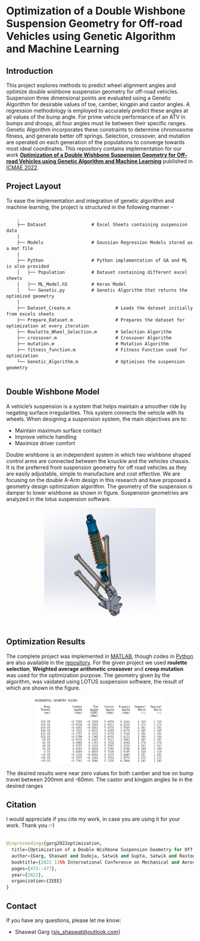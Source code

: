 # Optimization of a Double Wishbone Suspension Geometry for Off-road Vehicles using Genetic Algorithm and Machine Learning

## Introduction

This project explores methods to predict wheel alignment angles and optimize double wishbone suspension geometry for off-road vehicles. Suspension three dimensional points are evaluated using a Genetic Algorithm for desirable values of toe, camber, kingpin and castor angles. A regression methodology is employed to accurately predict these angles at all values of the bump angle. For prime vehicle performance of an ATV in bumps and droops, all four angles must lie between their specific ranges. Genetic Algorithm incorporates these constraints to determine chromosome fitness, and generate better off springs. Selection, crossover, and mutation are operated on each generation of the populations to converge towards most ideal coordinates. This repository contains implementation for our work <a href="https://ieeexplore.ieee.org/document/9852873">**Optimization of a Double Wishbone Suspension Geometry for Off-road Vehicles using Genetic Algorithm and Machine Learning**</a> published in <a href = "http://www.icmae.org">ICMAE 2022</a>.

## Project Layout 

To ease the implementation and integration of genetic algorithm and machine learning, the project is structured in the following manner - 

```
    .
    ├── Dataset                 # Excel Sheets containing suspension data
    |
    ├── Models                  # Gaussian Regression Models stored as a mat file
    |
    ├── Python                  # Python implementation of GA and ML is also provided
    │   ├── Population          # Dataset containing different excel sheets
    │   ├── ML_Model.h5         # Keras Model
    │   └── Genetic.py          # Genetic Algorithm that returns the optimized geometry
    |
    ├── Dataset_Create.m                 # Loads the dataset initially from excels sheets
    ├── Prepare_Dataset.m                # Prepares the dataset for optimization at every iteration
    ├── Roulette_Wheel_Selection.m       # Selection Algorithm
    ├── crossover.m                      # Crossover Algorithm
    ├── mutation.m                       # Mutation Algorithm
    ├── fitness_function.m               # Fitness Function used for optimization
    └── Genetic_Algorithm.m              # Optimises the suspension geometry
    
```
## Double Wishbone Model

A vehicle’s suspension is a system that helps maintain a smoother ride by negating surface irregularities. This system connects the vehicle with its wheels. When designing a suspension system, the main objectives are to:
* Maintain maximum surface contact
* Improve vehicle handling
* Maximize driver comfort

Double wishbone is an independent system in which two wishbone shaped control arms are connected between the knuckle and the vehicles chassis. It is the preferred front suspension geometry for off road vehicles as they are easily adjustable, simple to manufacture and cost effective. We are focusing on the double A-Arm design in this research and have proposed a geometry design optimization algorithm. The geometry of the suspension is damper to lower wishbone as shown in figure. Suspension geometries are analyzed in the lotus suspension software.

<p align="center">
<img src="./assets/suspension.svg" width="300" alt="inn_traj">
</p>

## Optimization Results

The complete project was implemented in <a href="https://in.mathworks.com/products/matlab.html">MATLAB</a>, though codes in <a href="https://www.python.org">Python</a> are also available in the <a href="https://github.com/Shaswat2001/GA-for-Suspension-Optimization/tree/master/Python">repository</a>. For the given project we used **roulette selection**, **Weighted average arithmetic crossover** and **creep mutation** was used for the optimization purpose. The geometry given by the algorithm, was vaidated using LOTUS suspension software, the result of which are shown in the figure. 

<p align="center">
<img src="./assets/validation.svg" width="350" alt="inn_traj">
</p>

The desired results were near zero values for both camber and toe on bump travel between 200mm and -60mm. The castor and kingpin angles lie in the desired ranges

## Citation

I would appreciate if you cite my work, in case you are using it for your work. Thank you :-)

```python

@inproceedings{garg2022optimization,
  title={Optimization of a Double Wishbone Suspension Geometry for Off-road Vehicles using Genetic Algorithm and Machine Learning},
  author={Garg, Shaswat and Dudeja, Satwik and Gupta, Satwik and Rastogi, Vikas},
  booktitle={2022 13th International Conference on Mechanical and Aerospace Engineering (ICMAE)},
  pages={472--477},
  year={2022},
  organization={IEEE}
}

```

## Contact

If you have any questions, please let me know:

- Shaswat Garg {[sis_shaswat@outlook.com]()}
